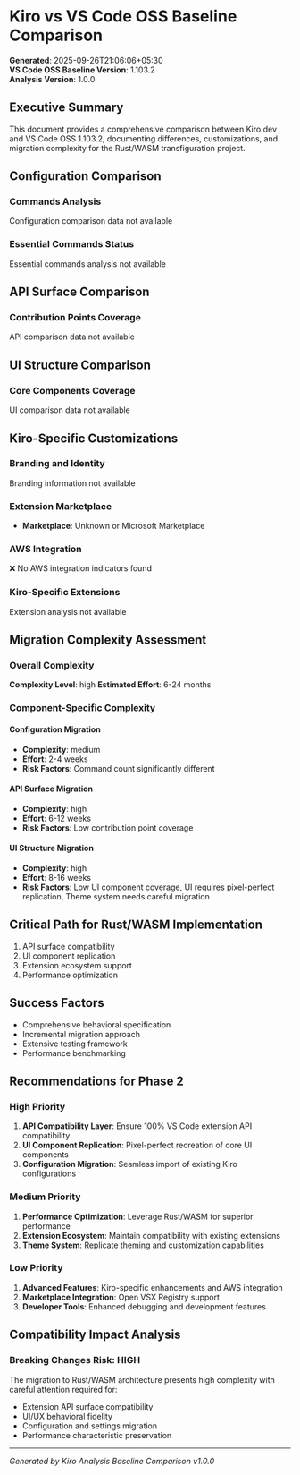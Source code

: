 # Kiro vs VS Code OSS Baseline Comparison

**Generated**: 2025-09-26T21:06:06+05:30  
**VS Code OSS Baseline Version**: 1.103.2  
**Analysis Version**: 1.0.0

## Executive Summary

This document provides a comprehensive comparison between Kiro.dev and VS Code OSS 1.103.2, documenting differences, customizations, and migration complexity for the Rust/WASM transfiguration project.

## Configuration Comparison

### Commands Analysis
Configuration comparison data not available

### Essential Commands Status
Essential commands analysis not available

## API Surface Comparison

### Contribution Points Coverage
API comparison data not available

## UI Structure Comparison

### Core Components Coverage
UI comparison data not available

## Kiro-Specific Customizations

### Branding and Identity
Branding information not available

### Extension Marketplace
- **Marketplace**: Unknown or Microsoft Marketplace

### AWS Integration
❌ No AWS integration indicators found

### Kiro-Specific Extensions
Extension analysis not available

## Migration Complexity Assessment

### Overall Complexity
**Complexity Level**: high
**Estimated Effort**: 6-24 months

### Component-Specific Complexity

#### Configuration Migration
- **Complexity**: medium
- **Effort**: 2-4 weeks
- **Risk Factors**: Command count significantly different

#### API Surface Migration
- **Complexity**: high
- **Effort**: 6-12 weeks
- **Risk Factors**: Low contribution point coverage

#### UI Structure Migration
- **Complexity**: high
- **Effort**: 8-16 weeks
- **Risk Factors**: Low UI component coverage, UI requires pixel-perfect replication, Theme system needs careful migration

## Critical Path for Rust/WASM Implementation

1. API surface compatibility
1. UI component replication
1. Extension ecosystem support
1. Performance optimization

## Success Factors

- Comprehensive behavioral specification
- Incremental migration approach
- Extensive testing framework
- Performance benchmarking

## Recommendations for Phase 2

### High Priority
1. **API Compatibility Layer**: Ensure 100% VS Code extension API compatibility
2. **UI Component Replication**: Pixel-perfect recreation of core UI components
3. **Configuration Migration**: Seamless import of existing Kiro configurations

### Medium Priority
1. **Performance Optimization**: Leverage Rust/WASM for superior performance
2. **Extension Ecosystem**: Maintain compatibility with existing extensions
3. **Theme System**: Replicate theming and customization capabilities

### Low Priority
1. **Advanced Features**: Kiro-specific enhancements and AWS integration
2. **Marketplace Integration**: Open VSX Registry support
3. **Developer Tools**: Enhanced debugging and development features

## Compatibility Impact Analysis

### Breaking Changes Risk: HIGH

The migration to Rust/WASM architecture presents high complexity with careful attention required for:

- Extension API surface compatibility
- UI/UX behavioral fidelity  
- Configuration and settings migration
- Performance characteristic preservation

---

*Generated by Kiro Analysis Baseline Comparison v1.0.0*
